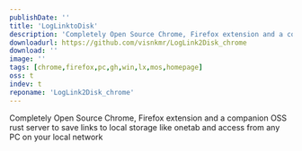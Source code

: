 ```yaml
---
publishDate: ''
title: 'LogLinktoDisk'
description: 'Completely Open Source Chrome, Firefox extension and a companion OSS rust server to save links to local storage like onetab and access from any PC on your local network.'
downloadurl: https://github.com/visnkmr/LogLink2Disk_chrome
download: ''
image: ''
tags: [chrome,firefox,pc,gh,win,lx,mos,homepage]
oss: t
indev: t
reponame: 'LogLink2Disk_chrome'
---
```


Completely Open Source Chrome, Firefox extension and a companion OSS rust server to save links to local storage like onetab and access from any PC on your local network
